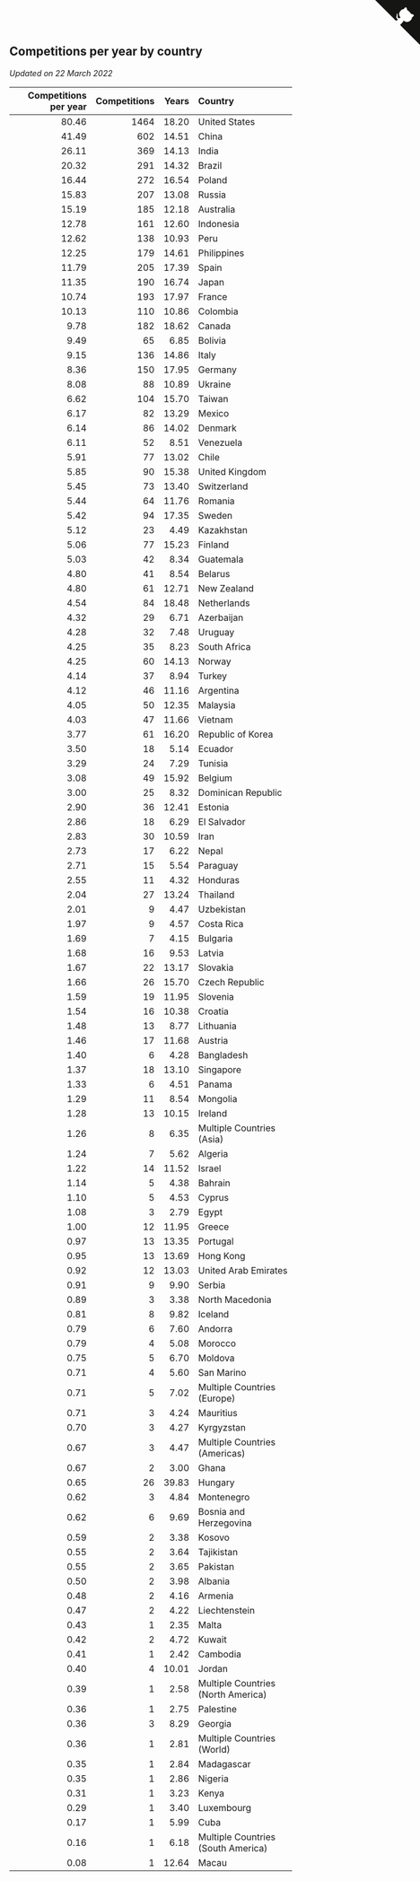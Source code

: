 ## Competitions per year by country

*Updated on 22 March 2022*

| Competitions per year | Competitions | Years | Country |
| ---: | ---: | ---: | :--- |
| 80.46 | 1464 | 18.20 | United States |
| 41.49 | 602 | 14.51 | China |
| 26.11 | 369 | 14.13 | India |
| 20.32 | 291 | 14.32 | Brazil |
| 16.44 | 272 | 16.54 | Poland |
| 15.83 | 207 | 13.08 | Russia |
| 15.19 | 185 | 12.18 | Australia |
| 12.78 | 161 | 12.60 | Indonesia |
| 12.62 | 138 | 10.93 | Peru |
| 12.25 | 179 | 14.61 | Philippines |
| 11.79 | 205 | 17.39 | Spain |
| 11.35 | 190 | 16.74 | Japan |
| 10.74 | 193 | 17.97 | France |
| 10.13 | 110 | 10.86 | Colombia |
| 9.78 | 182 | 18.62 | Canada |
| 9.49 | 65 | 6.85 | Bolivia |
| 9.15 | 136 | 14.86 | Italy |
| 8.36 | 150 | 17.95 | Germany |
| 8.08 | 88 | 10.89 | Ukraine |
| 6.62 | 104 | 15.70 | Taiwan |
| 6.17 | 82 | 13.29 | Mexico |
| 6.14 | 86 | 14.02 | Denmark |
| 6.11 | 52 | 8.51 | Venezuela |
| 5.91 | 77 | 13.02 | Chile |
| 5.85 | 90 | 15.38 | United Kingdom |
| 5.45 | 73 | 13.40 | Switzerland |
| 5.44 | 64 | 11.76 | Romania |
| 5.42 | 94 | 17.35 | Sweden |
| 5.12 | 23 | 4.49 | Kazakhstan |
| 5.06 | 77 | 15.23 | Finland |
| 5.03 | 42 | 8.34 | Guatemala |
| 4.80 | 41 | 8.54 | Belarus |
| 4.80 | 61 | 12.71 | New Zealand |
| 4.54 | 84 | 18.48 | Netherlands |
| 4.32 | 29 | 6.71 | Azerbaijan |
| 4.28 | 32 | 7.48 | Uruguay |
| 4.25 | 35 | 8.23 | South Africa |
| 4.25 | 60 | 14.13 | Norway |
| 4.14 | 37 | 8.94 | Turkey |
| 4.12 | 46 | 11.16 | Argentina |
| 4.05 | 50 | 12.35 | Malaysia |
| 4.03 | 47 | 11.66 | Vietnam |
| 3.77 | 61 | 16.20 | Republic of Korea |
| 3.50 | 18 | 5.14 | Ecuador |
| 3.29 | 24 | 7.29 | Tunisia |
| 3.08 | 49 | 15.92 | Belgium |
| 3.00 | 25 | 8.32 | Dominican Republic |
| 2.90 | 36 | 12.41 | Estonia |
| 2.86 | 18 | 6.29 | El Salvador |
| 2.83 | 30 | 10.59 | Iran |
| 2.73 | 17 | 6.22 | Nepal |
| 2.71 | 15 | 5.54 | Paraguay |
| 2.55 | 11 | 4.32 | Honduras |
| 2.04 | 27 | 13.24 | Thailand |
| 2.01 | 9 | 4.47 | Uzbekistan |
| 1.97 | 9 | 4.57 | Costa Rica |
| 1.69 | 7 | 4.15 | Bulgaria |
| 1.68 | 16 | 9.53 | Latvia |
| 1.67 | 22 | 13.17 | Slovakia |
| 1.66 | 26 | 15.70 | Czech Republic |
| 1.59 | 19 | 11.95 | Slovenia |
| 1.54 | 16 | 10.38 | Croatia |
| 1.48 | 13 | 8.77 | Lithuania |
| 1.46 | 17 | 11.68 | Austria |
| 1.40 | 6 | 4.28 | Bangladesh |
| 1.37 | 18 | 13.10 | Singapore |
| 1.33 | 6 | 4.51 | Panama |
| 1.29 | 11 | 8.54 | Mongolia |
| 1.28 | 13 | 10.15 | Ireland |
| 1.26 | 8 | 6.35 | Multiple Countries (Asia) |
| 1.24 | 7 | 5.62 | Algeria |
| 1.22 | 14 | 11.52 | Israel |
| 1.14 | 5 | 4.38 | Bahrain |
| 1.10 | 5 | 4.53 | Cyprus |
| 1.08 | 3 | 2.79 | Egypt |
| 1.00 | 12 | 11.95 | Greece |
| 0.97 | 13 | 13.35 | Portugal |
| 0.95 | 13 | 13.69 | Hong Kong |
| 0.92 | 12 | 13.03 | United Arab Emirates |
| 0.91 | 9 | 9.90 | Serbia |
| 0.89 | 3 | 3.38 | North Macedonia |
| 0.81 | 8 | 9.82 | Iceland |
| 0.79 | 6 | 7.60 | Andorra |
| 0.79 | 4 | 5.08 | Morocco |
| 0.75 | 5 | 6.70 | Moldova |
| 0.71 | 4 | 5.60 | San Marino |
| 0.71 | 5 | 7.02 | Multiple Countries (Europe) |
| 0.71 | 3 | 4.24 | Mauritius |
| 0.70 | 3 | 4.27 | Kyrgyzstan |
| 0.67 | 3 | 4.47 | Multiple Countries (Americas) |
| 0.67 | 2 | 3.00 | Ghana |
| 0.65 | 26 | 39.83 | Hungary |
| 0.62 | 3 | 4.84 | Montenegro |
| 0.62 | 6 | 9.69 | Bosnia and Herzegovina |
| 0.59 | 2 | 3.38 | Kosovo |
| 0.55 | 2 | 3.64 | Tajikistan |
| 0.55 | 2 | 3.65 | Pakistan |
| 0.50 | 2 | 3.98 | Albania |
| 0.48 | 2 | 4.16 | Armenia |
| 0.47 | 2 | 4.22 | Liechtenstein |
| 0.43 | 1 | 2.35 | Malta |
| 0.42 | 2 | 4.72 | Kuwait |
| 0.41 | 1 | 2.42 | Cambodia |
| 0.40 | 4 | 10.01 | Jordan |
| 0.39 | 1 | 2.58 | Multiple Countries (North America) |
| 0.36 | 1 | 2.75 | Palestine |
| 0.36 | 3 | 8.29 | Georgia |
| 0.36 | 1 | 2.81 | Multiple Countries (World) |
| 0.35 | 1 | 2.84 | Madagascar |
| 0.35 | 1 | 2.86 | Nigeria |
| 0.31 | 1 | 3.23 | Kenya |
| 0.29 | 1 | 3.40 | Luxembourg |
| 0.17 | 1 | 5.99 | Cuba |
| 0.16 | 1 | 6.18 | Multiple Countries (South America) |
| 0.08 | 1 | 12.64 | Macau |


<a href="https://github.com/jonatanklosko/wca_statistics" class="github-corner" aria-label="View source on Github"><svg width="80" height="80" viewBox="0 0 250 250" style="fill:#151513; color:#fff; position: absolute; top: 0; border: 0; right: 0;" aria-hidden="true"><path d="M0,0 L115,115 L130,115 L142,142 L250,250 L250,0 Z"></path><path d="M128.3,109.0 C113.8,99.7 119.0,89.6 119.0,89.6 C122.0,82.7 120.5,78.6 120.5,78.6 C119.2,72.0 123.4,76.3 123.4,76.3 C127.3,80.9 125.5,87.3 125.5,87.3 C122.9,97.6 130.6,101.9 134.4,103.2" fill="currentColor" style="transform-origin: 130px 106px;" class="octo-arm"></path><path d="M115.0,115.0 C114.9,115.1 118.7,116.5 119.8,115.4 L133.7,101.6 C136.9,99.2 139.9,98.4 142.2,98.6 C133.8,88.0 127.5,74.4 143.8,58.0 C148.5,53.4 154.0,51.2 159.7,51.0 C160.3,49.4 163.2,43.6 171.4,40.1 C171.4,40.1 176.1,42.5 178.8,56.2 C183.1,58.6 187.2,61.8 190.9,65.4 C194.5,69.0 197.7,73.2 200.1,77.6 C213.8,80.2 216.3,84.9 216.3,84.9 C212.7,93.1 206.9,96.0 205.4,96.6 C205.1,102.4 203.0,107.8 198.3,112.5 C181.9,128.9 168.3,122.5 157.7,114.1 C157.9,116.9 156.7,120.9 152.7,124.9 L141.0,136.5 C139.8,137.7 141.6,141.9 141.8,141.8 Z" fill="currentColor" class="octo-body"></path></svg></a><style>.github-corner:hover .octo-arm{animation:octocat-wave 560ms ease-in-out}@keyframes octocat-wave{0%,100%{transform:rotate(0)}20%,60%{transform:rotate(-25deg)}40%,80%{transform:rotate(10deg)}}@media (max-width:500px){.github-corner:hover .octo-arm{animation:none}.github-corner .octo-arm{animation:octocat-wave 560ms ease-in-out}}</style>
